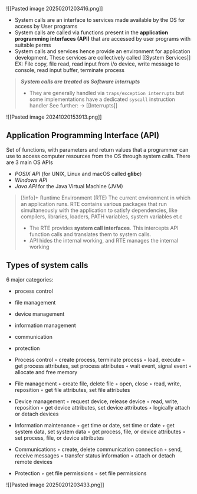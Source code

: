 ![[Pasted image 20250201203416.png]]
- System calls are an interface to services made available by the OS for access by User programs
- System calls are called via functions present in the **application programming  interfaces (API)** that are accessed by user programs with suitable perms
- System calls and services hence provide an environment for application development. These services are collectively called [[System Services]]
EX: File copy, file read, read input from i/o device, write message to console, read input buffer, terminate process

>***System calls are treated as Software interrupts***
> - They are generally handled via `traps/exception interrupts` but some implementations have a dedicated `syscall` instruction handler
> See further: -> [[Interrupts]]

![[Pasted image 20241020153913.png]]
## Application Programming Interface (API)
Set of functions, with parameters and return values that a programmer can use to access computer resources from the OS through system calls.
There are 3 main OS APIs
- *POSIX API* (for UNIX, Linux and macOS called **glibc**)
- *Windows API*
- *Java API* for the Java Virtual Machine (JVM)

> [!info]+ Runtime Environment (RTE)
> The current environment in which an application runs. RTE contains various packages that run simultaneously with the application to satisfy dependencies, like compilers, libraries, loaders, PATH variables, system variables et.c
>  - The RTE provides **system call interfaces**. This intercepts API function calls and translates them to system calls.
>  - API hides the internal working, and RTE manages the internal working
## Types of system calls
6 major categories:
- process control
- file management
- device management
- information management
- communication
- protection

- Process control
	◦ create process, terminate process
	◦ load, execute
	◦ get process attributes, set process attributes
	◦ wait event, signal event
	◦ allocate and free memory
- File management
	◦ create file, delete file
	◦ open, close
	◦ read, write, reposition
	◦ get file attributes, set file attributes
 - Device management
	◦ request device, release device
	◦ read, write, reposition
	◦ get device attributes, set device attributes
	◦ logically attach or detach devices
- Information maintenance
	◦ get time or date, set time or date
	◦ get system data, set system data
	◦ get process, file, or device attributes
	◦ set process, file, or device attributes
- Communications
	◦ create, delete communication connection
	◦ send, receive messages
	◦ transfer status information
	◦ attach or detach remote devices
- Protection
	◦ get file permissions
	◦ set file permissions

![[Pasted image 20250201203433.png]]
